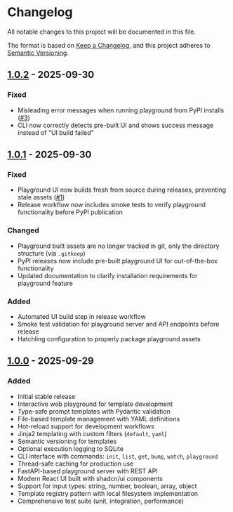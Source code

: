 # Changelog

All notable changes to this project will be documented in this file.

The format is based on [Keep a Changelog](https://keepachangelog.com/en/1.0.0/),
and this project adheres to [Semantic Versioning](https://semver.org/spec/v2.0.0.html).

## [1.0.2] - 2025-09-30

### Fixed
- Misleading error messages when running playground from PyPI installs ([#3](https://github.com/bogdan-pistol/dakora/issues/3))
- CLI now correctly detects pre-built UI and shows success message instead of "UI build failed"

## [1.0.1] - 2025-09-30

### Fixed
- Playground UI now builds fresh from source during releases, preventing stale assets ([#1](https://github.com/bogdan-pistol/dakora/issues/1))
- Release workflow now includes smoke tests to verify playground functionality before PyPI publication

### Changed
- Playground built assets are no longer tracked in git, only the directory structure (via `.gitkeep`)
- PyPI releases now include pre-built playground UI for out-of-the-box functionality
- Updated documentation to clarify installation requirements for playground feature

### Added
- Automated UI build step in release workflow
- Smoke test validation for playground server and API endpoints before release
- Hatchling configuration to properly package playground assets

## [1.0.0] - 2025-09-29

### Added
- Initial stable release
- Interactive web playground for template development
- Type-safe prompt templates with Pydantic validation
- File-based template management with YAML definitions
- Hot-reload support for development workflows
- Jinja2 templating with custom filters (`default`, `yaml`)
- Semantic versioning for templates
- Optional execution logging to SQLite
- CLI interface with commands: `init`, `list`, `get`, `bump`, `watch`, `playground`
- Thread-safe caching for production use
- FastAPI-based playground server with REST API
- Modern React UI built with shadcn/ui components
- Support for input types: string, number, boolean, array<string>, object
- Template registry pattern with local filesystem implementation
- Comprehensive test suite (unit, integration, performance)

[1.0.2]: https://github.com/bogdan-pistol/dakora/compare/v1.0.1...v1.0.2
[1.0.1]: https://github.com/bogdan-pistol/dakora/compare/v1.0.0...v1.0.1
[1.0.0]: https://github.com/bogdan-pistol/dakora/releases/tag/v1.0.0